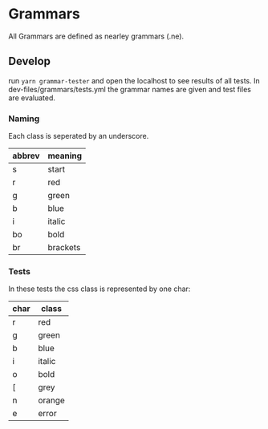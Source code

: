 # Grammars
All Grammars are defined as nearley grammars (.ne).

## Develop
run `yarn grammar-tester` and open the localhost to see results of all tests. In dev-files/grammars/tests.yml the grammar names are given and test files are evaluated.

### Naming
Each class is seperated by an underscore.

|abbrev|meaning|
|------|-------|
|s|start|
|r|red|
|g|green|
|b|blue|
|i|italic|
|bo|bold|
|br|brackets|

### Tests
In these tests the css class is represented by one char:

|char|class|
|----|-----|
|r|red|
|g|green|
|b|blue|
|i|italic|
|o|bold|
|\[|grey|
|n|orange|
|e|error|
